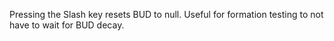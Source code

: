 Pressing the Slash key resets BUD to null. Useful for formation testing to not have to wait for BUD decay.